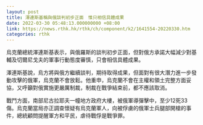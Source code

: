 ```yaml
---
layout: post
title: 澤連斯基稱與俄談判初步正面　惟只相信具體成果
date: 2022-03-30 05:48:13.000000000 +08:00
link: https://news.rthk.hk/rthk/ch/component/k2/1641554-20220330.htm
categories: rthk
---
```


烏克蘭總統澤連斯基表示，與俄羅斯的談判初步正面，但對俄方承諾大幅減少對基輔及切爾尼戈夫的軍事行動態度審慎，只會相信具體成果。

澤連斯基說，烏方將與俄方繼續談判，期待取得成果，但面對有很大潛力進一步發動攻擊的俄軍，烏克蘭不會放鬆。他重申，烏克蘭不會在主權和領土完整方面妥協，又呼籲對俄實施更嚴厲制裁，制裁在戰爭結束前，都不應該取消。

戰鬥方面，南部尼古拉耶夫一幢地方政府大樓，被俄軍導彈擊中，至少12死33傷。烏克蘭當局亦正調查懷疑有烏克蘭軍人，向被俘虜的俄軍士兵腿部開槍的事件，總統顧問提醒軍方和平民，虐待戰俘是戰爭罪。
